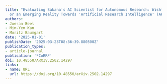 ```yaml
---
title: "Evaluating Sakana's AI Scientist for Autonomous Research: Wishful Thinking
  or an Emerging Reality Towards 'Artificial Research Intelligence' (ARI)?"
authors:
- Joeran Beel
- Min-Yen Kan
- Moritz Baumgart
date: '2025-01-01'
publishDate: '2025-03-23T08:36:39.880500Z'
publication_types:
- article-journal
publication: '*CoRR*'
doi: 10.48550/ARXIV.2502.14297
links:
- name: URL
  url: https://doi.org/10.48550/arXiv.2502.14297
---
```

